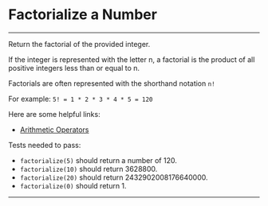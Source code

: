 # Factorialize a Number

---

Return the factorial of the provided integer.

If the integer is represented with the letter n, a factorial is the product of all positive integers less than or equal to n.

Factorials are often represented with the shorthand notation `n!`

For example: `5! = 1 * 2 * 3 * 4 * 5 = 120`

Here are some helpful links:

  * [Arithmetic Operators](https://developer.mozilla.org/en-US/docs/Web/JavaScript/Reference/Operators/Arithmetic_Operators)

Tests needed to pass:
  * `factorialize(5)` should return a number of 120.
  * `factorialize(10)` should return 3628800.
  * `factorialize(20)` should return 2432902008176640000.
  * `factorialize(0)` should return 1.
---
